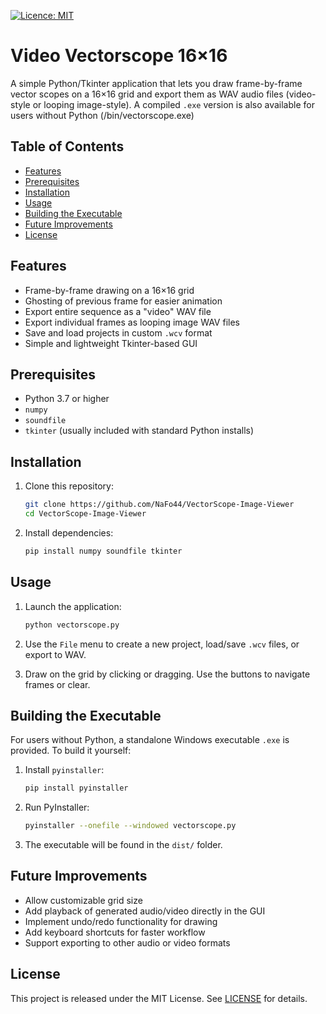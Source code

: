 [![Licence: MIT](https://img.shields.io/badge/License-MIT-yellow.svg)](LICENSE)

# Video Vectorscope 16×16

A simple Python/Tkinter application that lets you draw frame-by-frame vector scopes on a 16×16 grid and export them as WAV audio files (video-style or looping image-style). A compiled `.exe` version is also available for users without Python (/bin/vectorscope.exe)

## Table of Contents

* [Features](#features)
* [Prerequisites](#prerequisites)
* [Installation](#installation)
* [Usage](#usage)
* [Building the Executable](#building-the-executable)
* [Future Improvements](#future-improvements)
* [License](#license)

## Features

* Frame-by-frame drawing on a 16×16 grid
* Ghosting of previous frame for easier animation
* Export entire sequence as a "video" WAV file
* Export individual frames as looping image WAV files
* Save and load projects in custom `.wcv` format
* Simple and lightweight Tkinter-based GUI

## Prerequisites

* Python 3.7 or higher
* `numpy`
* `soundfile`
* `tkinter` (usually included with standard Python installs)

## Installation

1. Clone this repository:

   ```bash
   git clone https://github.com/NaFo44/VectorScope-Image-Viewer
   cd VectorScope-Image-Viewer
   ```
   
2. Install dependencies:

   ```bash
   pip install numpy soundfile tkinter
   ```

## Usage

1. Launch the application:

   ```bash
   python vectorscope.py
   ```

2. Use the `File` menu to create a new project, load/save `.wcv` files, or export to WAV.

3. Draw on the grid by clicking or dragging. Use the buttons to navigate frames or clear.

## Building the Executable

For users without Python, a standalone Windows executable `.exe` is provided. To build it yourself:

1. Install `pyinstaller`:

   ```bash
   pip install pyinstaller
   ```

2. Run PyInstaller:

   ```bash
   pyinstaller --onefile --windowed vectorscope.py
   ```

3. The executable will be found in the `dist/` folder.

## Future Improvements

* Allow customizable grid size
* Add playback of generated audio/video directly in the GUI
* Implement undo/redo functionality for drawing
* Add keyboard shortcuts for faster workflow
* Support exporting to other audio or video formats

## License
This project is released under the MIT License. See [LICENSE](LICENSE) for details.
